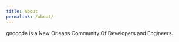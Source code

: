 ```yaml
---
title: About
permalink: /about/
---
```


<p class="heavy-title">gnocode is a New Orleans Community Of Developers and Engineers.</p>
